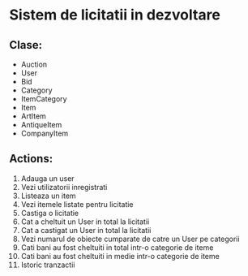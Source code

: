 # Sistem de licitatii in dezvoltare

## Clase:
* Auction
* User
* Bid
* Category
* ItemCategory
* Item
* ArtItem
* AntiqueItem
* CompanyItem

## Actions:
1. Adauga un user
2. Vezi utilizatorii inregistrati
3. Listeaza un item
4. Vezi itemele listate pentru licitatie
5. Castiga o licitatie
6. Cat a cheltuit un User in total la licitatii
7. Cat a castigat un User in total la licitatii
8. Vezi numarul de obiecte cumparate de catre un User pe categorii
9. Cati bani au fost cheltuiti in total intr-o categorie de iteme
10. Cati bani au fost cheltuiti in medie intr-o categorie de iteme
11. Istoric tranzactii
